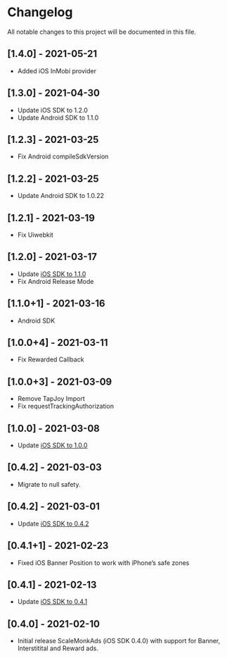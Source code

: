 # Changelog
All notable changes to this project will be documented in this file.

## [1.4.0] - 2021-05-21
- Added iOS InMobi provider

## [1.3.0] - 2021-04-30
- Update iOS SDK to 1.2.0
- Update Android SDK to 1.1.0

## [1.2.3] - 2021-03-25
- Fix Android compileSdkVersion

## [1.2.2] - 2021-03-25
- Update Android SDK to 1.0.22

## [1.2.1] - 2021-03-19
- Fix Uiwebkit

## [1.2.0] - 2021-03-17
- Update [iOS SDK to 1.1.0](https://github.com/scalemonk/mediation-sdk-ios-framework/blob/master/CHANGELOG.md#changelog)
- Fix Android Release Mode

## [1.1.0+1] - 2021-03-16
- Android SDK

## [1.0.0+4] - 2021-03-11
- Fix Rewarded Callback

## [1.0.0+3] - 2021-03-09
- Remove TapJoy Import
- Fix requestTrackingAuthorization

## [1.0.0] - 2021-03-08
- Update [iOS SDK to 1.0.0](https://github.com/scalemonk/mediation-sdk-ios-framework/blob/master/CHANGELOG.md#100---2021-03-05)

## [0.4.2] - 2021-03-03
- Migrate to null safety.

## [0.4.2] - 2021-03-01
- Update [iOS SDK to 0.4.2](https://github.com/scalemonk/mediation-sdk-ios-framework/blob/master/CHANGELOG.md#042---2021-03-01)

## [0.4.1+1] - 2021-02-23
- Fixed iOS Banner Position to work with iPhone’s safe zones

## [0.4.1] - 2021-02-13
- Update [iOS SDK to 0.4.1](https://github.com/scalemonk/mediation-sdk-ios-framework/blob/master/CHANGELOG.md#041---2021-02-12)

## [0.4.0] - 2021-02-10
- Initial release ScaleMonkAds (iOS SDK 0.4.0) with support for Banner, Interstitital and Reward ads.